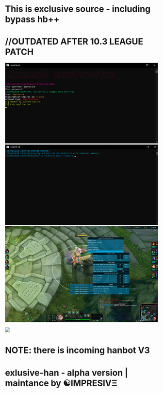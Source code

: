 This is exclusive source - including bypass hb++
===============================================

//OUTDATED AFTER 10.3 LEAGUE PATCH
===============================================
![proof](images/feature.png)
![proof](images/feature2.png)
![proof](images/feature5.png)

[![](http://img.youtube.com/vi/W-ry52Sflak/0.jpg)](http://www.youtube.com/watch?v=W-ry52Sflak "HANBOT-SX 2020 JANUARY SHOT | BYPASS ON PATCH 10.3")

NOTE: there is incoming hanbot V3
=================================
# exlusive-han - alpha version | maintance by ☯IMPRESIVΞ
